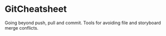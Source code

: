 # GitCheatsheet
Going beyond push, pull and commit. Tools for avoiding file and storyboard merge conflicts.
